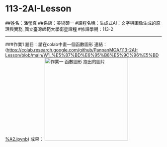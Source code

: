 # 113-2AI-Lesson
##姓名：潘瑩真
##系級：美術碩一
#課程名稱：生成式AI：文字與圖像生成的原理與實務_國立臺灣師範大學衛星課程
#修課學期：113-2

---
###作業1
題目：請在colab中畫一個函數圖形
連結：(https://colab.research.google.com/github/PanpanMOA/113-2AI-Lesson/blob/main/W1_%E5%87%BD%E6%95%B8%E5%9C%96%E5%BD%A2.ipynb)
成果：
<img width="268" alt="作業一 函數圖形 跑出的圖片" src="https://github.com/user-attachments/assets/07cbb626-f375-407a-aab3-a100573bbb9a" />

